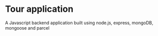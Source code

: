 # Tour application

A Javascript backend application built using node.js, express, mongoDB, mongoose and parcel